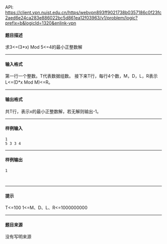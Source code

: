 API: https://client.vpn.nuist.edu.cn/https/webvpn893ff9021738b0357186c0f23fc2aed6e24ca283e886022bc5d861ea12f03963/v1/problem/logic?prefix=b&logicId=1320&enlink-vpn

#### 题目描述

求3<=(3\*x) Mod 5<=4的最小正整数解

---

#### 输入格式

第一行一个整数。T代表数据组数。 接下来T行，每行4个数，M，D，L，R表示L<=(D\*x Mod M)<=R。

---

#### 输出格式

共T行，表示x的最小正整数解，若无解则输出-1。

---

#### 样例输入
```
1
5 3 3 4

```

---

#### 样例输出
```
1



```

---

#### 提示

T<=100 1<=M、D、L、R<=1000000000

---

#### 题目来源

没有写明来源